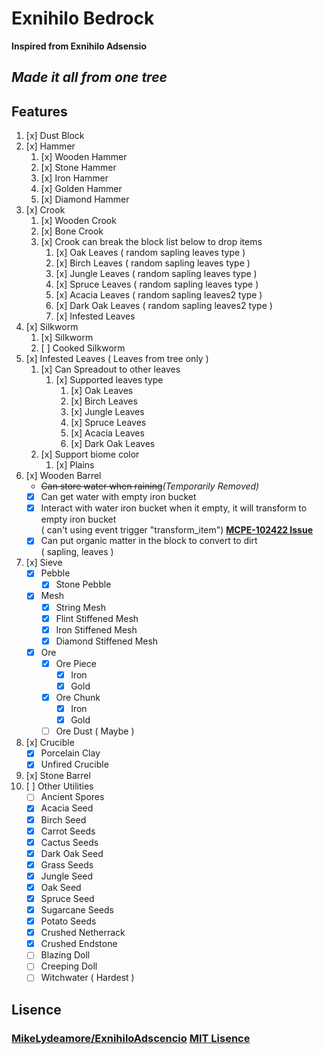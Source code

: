# Exnihilo Bedrock
<b>Inspired from Exnihilo Adsensio</b><br>
## *Made it all from one tree*

## Features
1. [x] Dust Block
2. [x] Hammer
	1. [x] Wooden Hammer
	2. [x] Stone Hammer
	3. [x] Iron Hammer
	4. [x] Golden Hammer
	5. [x] Diamond Hammer
3. [x] Crook
	1. [x] Wooden Crook 
	2. [x] Bone Crook
	3. [x] Crook can break the block list below to drop items
		1. [x] Oak Leaves ( random sapling leaves type )
		2. [x] Birch Leaves ( random sapling leaves type )
		3. [x] Jungle Leaves ( random sapling leaves type )
		4. [x] Spruce Leaves ( random sapling leaves type )
		5. [x] Acacia Leaves ( random sapling leaves2 type )
		6. [x] Dark Oak Leaves ( random sapling leaves2 type )
		7. [x] Infested Leaves
4. [x] Silkworm 
	1. [x] Silkworm
	2. [ ] Cooked Silkworm
5. [x] Infested Leaves ( Leaves from tree only )
	1. [x] Can Spreadout to other leaves
		1. [x] Supported leaves type
			1. [x] Oak Leaves 
			2. [x] Birch Leaves
			3. [x] Jungle Leaves
			4. [x] Spruce Leaves
			5. [x] Acacia Leaves
			6. [x] Dark Oak Leaves
	2. [x] Support biome color 
		1. [x] Plains
6. [x] Wooden Barrel
	- <s>Can store water when raining</s><em>(Temporarily Removed)</em>
	- [x] Can get water with empty iron bucket
	- [x] Interact with water iron bucket when it empty, it will transform to empty iron bucket<br>
	( can't using event trigger "transform_item") <b>[MCPE-102422 Issue](https://bugs.mojang.com/browse/MCPE-102422)</b>
	- [x] Can put organic matter in the block to convert to dirt<br>
	( sapling, leaves )
7. [x] Sieve
	- [x] Pebble
		- [x] Stone Pebble 
	- [x] Mesh 
		- [x] String Mesh 
		- [x] Flint Stiffened Mesh 
		- [x] Iron Stiffened Mesh
		- [x] Diamond Stiffened Mesh
	- [x] Ore 
		- [x] Ore Piece
			- [x] Iron
			- [x] Gold
		- [x] Ore Chunk
			- [x] Iron
			- [x] Gold
		- [ ] Ore Dust ( Maybe )
8. [x] Crucible
	- [x] Porcelain Clay
	- [x] Unfired Crucible
9. [x] Stone Barrel
10. [ ] Other Utilities
	- [ ] Ancient Spores
	- [x] Acacia Seed
	- [x] Birch Seed
	- [x] Carrot Seeds
	- [x] Cactus Seeds
	- [x] Dark Oak Seed
	- [x] Grass Seeds
	- [x] Jungle Seed
	- [x] Oak Seed
	- [x] Spruce Seed
	- [x] Sugarcane Seeds
	- [x] Potato Seeds
	- [x] Crushed Netherrack
	- [x] Crushed Endstone
	- [ ] Blazing Doll
	- [ ] Creeping Doll
	- [ ] Witchwater ( Hardest )

## Lisence
### <u>MikeLydeamore/ExnihiloAdscencio</u> <b>[MIT Lisence](https://github.com/MikeLydeamore/ExNihiloAdscensio/blob/master/LICENSE)</b>